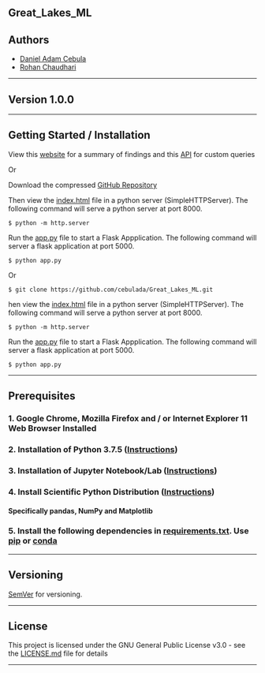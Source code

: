 ## Great_Lakes_ML

## Authors

- [Daniel Adam Cebula](https://github.com/cebulada)
- [Rohan Chaudhari](https://github.com/focusrohan)

___

## Version 1.0.0

___

## Getting Started / Installation

View this [website](https://cebulada.github.io/Great_Lakes_ML/) for a summary of findings and this [API](https://great-lakes-api.herokuapp.com/) for custom queries

Or

Download the compressed [GitHub Repository](https://github.com/cebulada/Great_Lakes_ML.git)

Then view the [index.html](./docs/index.html) file in a python server (SimpleHTTPServer).  The following command will serve a python server at port 8000.

```
$ python -m http.server
```

Run the [app.py](./docs/other/flask_app/app.py) file to start a Flask Appplication.  The following command will server a flask application at port 5000.

```
$ python app.py
```

Or

```
$ git clone https://github.com/cebulada/Great_Lakes_ML.git
```

hen view the [index.html](./docs/index.html) file in a python server (SimpleHTTPServer).  The following command will serve a python server at port 8000.

```
$ python -m http.server
```

Run the [app.py](./docs/other/flask_app/app.py) file to start a Flask Appplication.  The following command will server a flask application at port 5000.

```
$ python app.py
```

___

## Prerequisites

### 1. Google Chrome, Mozilla Firefox and / or Internet Explorer 11 Web Browser Installed

### 2. Installation of Python 3.7.5 ([Instructions](https://www.python.org/downloads/release/python-375/))

### 3. Installation of Jupyter Notebook/Lab ([Instructions](https://jupyter.org/install))

### 4. Install Scientific Python Distribution ([Instructions](https://www.scipy.org/install.html))
#### Specifically pandas, NumPy and Matplotlib

### 5. Install the following dependencies in [requirements.txt](./docs/other/flask_app/requirements.txt). Use [pip](https://pypi.org/) or [conda](https://docs.conda.io/en/latest/)

___

## Versioning

[SemVer](http://semver.org/) for versioning.

___

## License

This project is licensed under the GNU General Public License v3.0 - see the [LICENSE.md](LICENSE.md) file for details

___